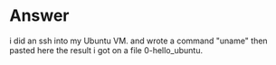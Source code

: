 # Answer

i did an ssh into my Ubuntu VM. and wrote a command "uname" then pasted here the result i got on a file 0-hello_ubuntu.
